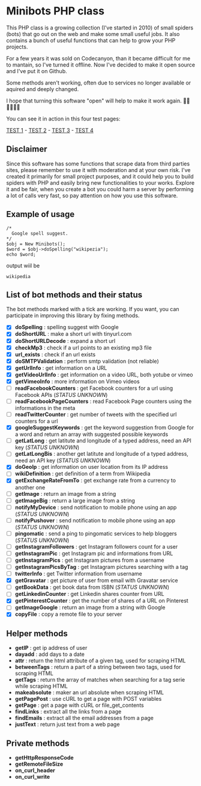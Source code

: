 # Minibots PHP class

This PHP class is a growing collection (I've started in 2010) of small spiders (bots) that go out on the web and make some small useful jobs. It also contains a bunch of useful functions that can help to grow your PHP projects.

For a few years it was sold on Codecanyon, than it became difficult for me to mantain, so I've turned it offline. Now I've decided to make it open source and I've put it on Github.

Some methods aren't working, often due to services no longer available or aquired and deeply changed.

I hope that turning this software "open" will help to make it work again. 💪🏼💪🏼💪🏼

You can see it in action in this four test pages:

[TEST 1](https://www.barattalo.it/demo/minibots/test.php) - [TEST 2](https://www.barattalo.it/demo/minibots/test2.php) - [TEST 3](https://www.barattalo.it/demo/minibots/test3.php) - [TEST 4](https://www.barattalo.it/demo/minibots/test4.php)


## Disclaimer
Since this software has some functions that scrape data from third parties sites, please remember to use it with moderation and at your own risk. I've created it primarily for small project purposes, and it could help you to build spiders with PHP and easily bring new functionalities to your works.
Explore it and be fair, when you create a bot you could harm a server by performing a lot of calls very fast, so pay attention on how you use this software.


## Example of usage

```
/*
  Google spell suggest.
*/
$obj = New Minibots();
$word = $obj->doSpelling("wikipezia"); 
echo $word;
```
output wiil be

```wikipedia```

## List of bot methods and their status
The bot methods marked with a tick are working.
If you want, you can participate in improving this library by fixing methods.

- [x] **doSpelling** : spelling suggest with Google
- [x] **doShortURL** : make a short url with tinyurl.com
- [x] **doShortURLDecode** : expand a short url
- [x] **checkMp3** : check if a url points to an existing mp3 file 
- [x] **url_exists** : check if an url exists
- [x] **doSMTPValidation** : perform smtp validation (not reliable)
- [x] **getUrlInfo** : get information on a URL
- [x] **getVideoUrlInfo** : get information on a video URL, both yotube or vimeo
- [x] **getVimeoInfo** : more information on Vimeo videos
- [ ] **readFacebookCounters** : get Facebook counters for a url using Facebook APIs (_STATUS UNKNOWN_)
- [ ] **readFacebookPageCounters** : read Facebook Page counters using the informations in the meta
- [ ] **readTwitterCounter** : get number of tweets with the specified url counters for a url
- [x] **googleSuggestKeywords** : get the keyword suggestion from Google for a word and return an array with suggested possible keywords
- [ ] **getLatLong** : get latitute and longitude of a typed address, need an API key (_STATUS UNKNOWN_)
- [ ] **getLatLongBis** : another get latitute and longitude of a typed address, need an API key (_STATUS UNKNOWN_)
- [x] **doGeoIp** : get information on user location from its IP address
- [ ] **wikiDefinition** : get definition of a term from Wikipedia
- [x] **getExchangeRateFromTo** : get exchange rate from a currency to another one
- [ ] **getImage** : return an image from a string 
- [ ] **getImageBig** : return a large image from a string
- [ ] **notifyMyDevice** : send notification to mobile phone using an app (_STATUS UNKNOWN_)
- [ ] **notifyPushover** : send notification to mobile phone using an app (_STATUS UNKNOWN_)
- [ ] **pingomatic** : send a ping to pingomatic services to help bloggers (_STATUS UNKNOWN_)
- [ ] **getInstagramFollowers** : get Instagram followers count for a user
- [ ] **getInstagramPic** : get Instagram pic and informations from URL
- [ ] **getInstagramPics** : get Instagram pictures from a username
- [ ] **getInstagramPicsByTag** : get Instagram pictures searching with a tag
- [ ] **twitterInfo** : get Twitter information from username
- [x] **getGravatar** : get picture of user from email with Gravatar service
- [ ] **getBookData** : get book data from ISBN (_STATUS UNKNOWN_)
- [ ] **getLinkedinCounter** : get Linkedin shares counter from URL
- [x] **getPinterestCounter** : get the number of shares of a URL on Pinterest
- [ ] **getImageGoogle** : return an image from a string with Google
- [x] **copyFile** : copy a remote file to your server

## Helper methods

- **getIP** : get ip address of user
- **dayadd** : add days to a date
- **attr** : return the html attribute of a given tag, used for scraping HTML
- **betweenTags** : return a part of a string between two tags, used for scraping HTML
- **getTags** : return the array of matches when searching for a tag serie while scraping HTML
- **makeabsolute** : maker an url absolute when scraping HTML
- **getPagePost** : use cURL to get a page with POST variables
- **getPage** : get a page with cURL or file_get_contents
- **findLinks** : extract all the links from a page
- **findEmails** : extract all the email addresses from a page
- **justText** : return just text from a web page

## Private methods

- **getHttpResponseCode**
- **getRemoteFileSize**
- **on_curl_header**
- **on_curl_write**
